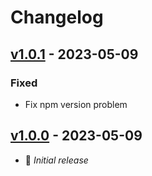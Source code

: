 # Changelog

## [v1.0.1](https://github.com/lombervid/vueginate/compare/v1.0.0...v1.0.1) - 2023-05-09

### Fixed

- Fix npm version problem

## [v1.0.0](https://github.com/lombervid/vueginate/releases/tag/v1.0.0) - 2023-05-09

- 🎉 _Initial release_
